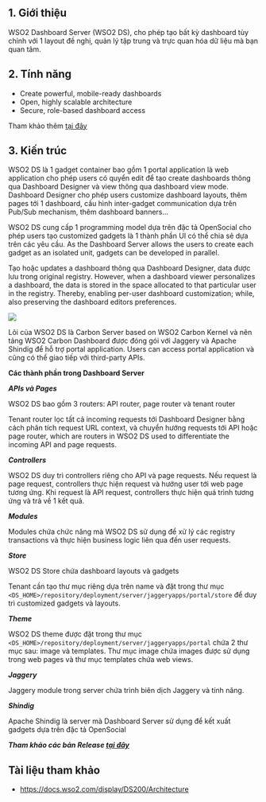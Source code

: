 ## 1. Giới thiệu
WSO2 Dashboard Server (WSO2 DS), cho phép tạo bất kỳ dashboard tùy chỉnh với 1 layout đề nghị, quản lý tập trung và trực quan hóa dữ liệu mà bạn quan tâm.

## 2. Tính năng
- Create powerful, mobile-ready dashboards
- Open, highly scalable architecture	
- Secure, role-based dashboard access	

Tham khảo thêm [tại đây](https://docs.wso2.com/display/DS200/Features)

## 3. Kiến trúc

WSO2 DS là 1 gadget container bao gồm 1 portal application là web application cho phép users có quyển edit để tạo create dashboards thông qua Dashboard Designer và view thông qua dashboard view mode. Dashboard Designer cho phép users customize dashboard layouts, thêm pages tới 1 dashboard, cấu hình inter-gadget communication dựa trên Pub/Sub mechanism, thêm dashboard banners...

WSO2 DS cung cấp 1 programming model dựa trên đặc tả OpenSocial cho phép users tạo customized gadgets là 1 thành phần UI có thể chia sẻ dựa trên các yêu cầu. As the Dashboard Server allows the users to create each gadget as an isolated unit, gadgets can be developed in parallel.

Tạo hoặc updates a dashboard thông qua Dashboard Designer, data được lưu trong original registry. However, when a dashboard viewer personalizes a dashboard, the data is stored in the space allocated to that particular user in the registry. Thereby, enabling per-user dashboard customization; while, also preserving the dashboard editors preferences.

<img src=https://i.imgur.com/qthfgr9.png>

Lõi của WSO2 DS là Carbon Server based on WSO2 Carbon Kernel và nên tảng WSO2 Carbon Dashboard được đóng gói với Jaggery và Apache Shindig  để hỗ trợ portal application. Users can access portal application và cũng có thể giao tiếp với third-party APIs.

**Các thành phần trong Dashboard Server**

***APIs và Pages***

WSO2 DS bao gồm 3 routers: API router, page router và tenant router

Tenant router lọc tất cả incoming requests tới Dashboard Designer bằng cách phân tích request URL context, và chuyển hướng requests tới API hoặc page router, which are routers in WSO2 DS used to  differentiate the incoming API and page requests. 

***Controllers***

WSO2 DS duy trì controllers riêng cho API và page requests. Nếu request là page request, controllers thực hiện request và hướng user tới web page tương ứng. Khi request là API request, controllers thực hiện quá trình tương ứng và trả về 1 kết quả.

***Modules***

Modules chứa chức năng mà WSO2 DS sử dụng để xử lý các registry transactions và thực hiện business logic liên qua đến user requests.

***Store***

WSO2 DS Store chứa dashboard layouts và gadgets

Tenant cần tạo thư mục riêng dựa trên name và đặt trong thư mục `<DS_HOME>/repository/deployment/server/jaggeryapps/portal/store`  để duy trì customized gadgets và layouts.  

***Theme***

WSO2 DS theme được đặt trong thư mục `<DS_HOME>/repository/deployment/server/jaggeryapps/portal` chứa 2 thư mục sau: image và templates. Thư mục image chứa images được sử dụng trong web pages và thư mục templates chứa web views.

***Jaggery***

Jaggery module trong server chứa trình biên dịch Jaggery và tính năng.

***Shindig***

Apache Shindig là server mà Dashboard Server sử dụng để kết xuất gadgets dựa trên đặc tả OpenSocial

***Tham khảo các bản Release [tại đây](https://docs.wso2.com/display/DS200/About+This+Release)***

## Tài liệu tham khảo
- https://docs.wso2.com/display/DS200/Architecture
